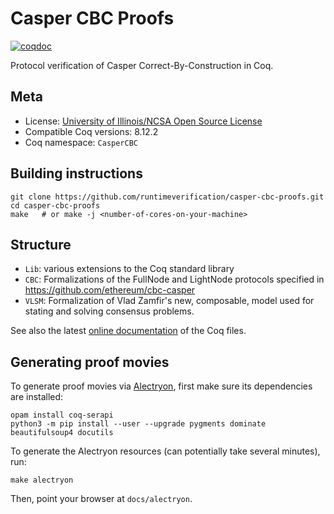 # Casper CBC Proofs

[![coqdoc][coqdoc-shield]][coqdoc-link]



[coqdoc-shield]: https://img.shields.io/badge/docs-coqdoc-blue.svg
[coqdoc-link]: https://runtimeverification.github.io/casper-cbc-proof-docs/docs/latest/coqdoc/toc.html


Protocol verification of Casper Correct-By-Construction in Coq.

## Meta

- License: [University of Illinois/NCSA Open Source License](LICENSE.md)
- Compatible Coq versions: 8.12.2
- Coq namespace: `CasperCBC`

## Building instructions

``` shell
git clone https://github.com/runtimeverification/casper-cbc-proofs.git
cd casper-cbc-proofs
make   # or make -j <number-of-cores-on-your-machine>
```

## Structure

- `Lib`: various extensions to the Coq standard library
- `CBC`: Formalizations of the FullNode and LightNode protocols
  specified in https://github.com/ethereum/cbc-casper
- `VLSM`: Formalization of Vlad Zamfir's new, composable, model
  used for stating and solving consensus problems.

See also the latest [online documentation][coqdoc-link] of the Coq files.

[coqdoc-link]: https://runtimeverification.github.io/casper-cbc-proof-docs/docs/latest/coqdoc/toc.html

## Generating proof movies

To generate proof movies via [Alectryon](https://github.com/cpitclaudel/alectryon), first make sure
its dependencies are installed:
```
opam install coq-serapi
python3 -m pip install --user --upgrade pygments dominate beautifulsoup4 docutils
```
To generate the Alectryon resources (can potentially take several minutes), run:
```
make alectryon
```
Then, point your browser at `docs/alectryon`.
